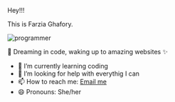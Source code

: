 Hey!!!

This is Farzia Ghafory.

<img src="https://storage.googleapis.com/pai-images/72988a59b0a04cecb66a470309cea292.jpeg" alt="programmer">

🌙 Dreaming in code, waking up to amazing websites ✨
- 🌱 I’m currently learning coding
- 🤔 I’m looking for help with everythig I can
- 📫 How to reach me: [Email me](mailto:ghaforyfarzia@gmail.com)
- 😄 Pronouns: She/her


